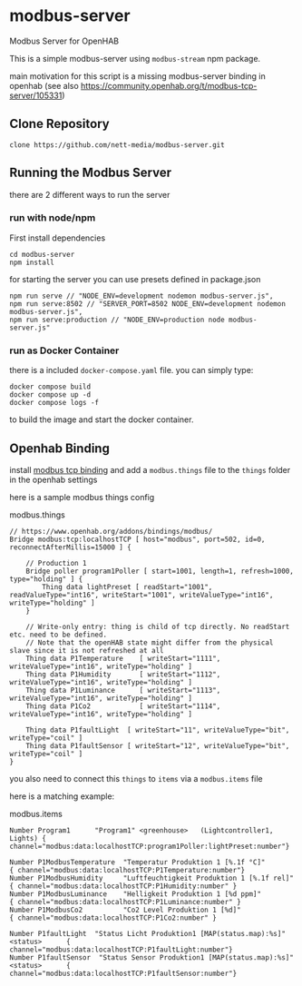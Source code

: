 # modbus-server

Modbus Server for OpenHAB

This is a simple modbus-server using `modbus-stream` npm package.

main motivation for this script is a missing modbus-server binding in openhab (see also https://community.openhab.org/t/modbus-tcp-server/105331)

## Clone Repository

```
clone https://github.com/nett-media/modbus-server.git
```

## Running the Modbus Server

there are 2 different ways to run the server

### run with node/npm

First install dependencies 

```
cd modbus-server
npm install
```

for starting the server you can use presets defined in package.json

```
npm run serve // "NODE_ENV=development nodemon modbus-server.js",
npm run serve:8502 // "SERVER_PORT=8502 NODE_ENV=development nodemon modbus-server.js",
npm run serve:production // "NODE_ENV=production node modbus-server.js"
```

### run as Docker Container

there is a included `docker-compose.yaml` file.
you can simply type:

```
docker compose build
docker compose up -d
docker compose logs -f
```

to build the image and start the docker container.

## Openhab Binding

install [modbus tcp binding](https://www.openhab.org/addons/bindings/modbus/) and add a `modbus.things` file to the `things` folder in the openhab settings

here is a sample modbus things config

modbus.things
```
// https://www.openhab.org/addons/bindings/modbus/
Bridge modbus:tcp:localhostTCP [ host="modbus", port=502, id=0, reconnectAfterMillis=15000 ] {

    // Production 1
    Bridge poller program1Poller [ start=1001, length=1, refresh=1000, type="holding" ] {
        Thing data lightPreset [ readStart="1001", readValueType="int16", writeStart="1001", writeValueType="int16", writeType="holding" ]
    }

    // Write-only entry: thing is child of tcp directly. No readStart etc. need to be defined.
    // Note that the openHAB state might differ from the physical slave since it is not refreshed at all
    Thing data P1Temperature    [ writeStart="1111", writeValueType="int16", writeType="holding" ]
    Thing data P1Humidity       [ writeStart="1112", writeValueType="int16", writeType="holding" ]
    Thing data P1Luminance      [ writeStart="1113", writeValueType="int16", writeType="holding" ]
    Thing data P1Co2            [ writeStart="1114", writeValueType="int16", writeType="holding" ]

    Thing data P1faultLight  [ writeStart="11", writeValueType="bit", writeType="coil" ]
    Thing data P1faultSensor [ writeStart="12", writeValueType="bit", writeType="coil" ]
}
```

you also need to connect this `things` to `items` via a `modbus.items` file

here is a matching example:

modbus.items
```
Number Program1      "Program1" <greenhouse>   (Lightcontroller1, Lights) { channel="modbus:data:localhostTCP:program1Poller:lightPreset:number"}

Number P1ModbusTemperature  "Temperatur Produktion 1 [%.1f °C]"         { channel="modbus:data:localhostTCP:P1Temperature:number"}
Number P1ModbusHumidity     "Luftfeuchtigkeit Produktion 1 [%.1f rel]"  { channel="modbus:data:localhostTCP:P1Humidity:number" }
Number P1ModbusLuminance    "Helligkeit Produktion 1 [%d ppm]"          { channel="modbus:data:localhostTCP:P1Luminance:number" }
Number P1ModbusCo2          "Co2 Level Produktion 1 [%d]"               { channel="modbus:data:localhostTCP:P1Co2:number" }

Number P1faultLight  "Status Licht Produktion1 [MAP(status.map):%s]"     <status>      { channel="modbus:data:localhostTCP:P1faultLight:number"}
Number P1faultSensor  "Status Sensor Produktion1 [MAP(status.map):%s]"   <status>      { channel="modbus:data:localhostTCP:P1faultSensor:number"}
```
